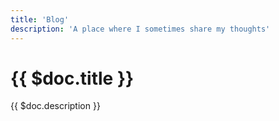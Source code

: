```yaml
---
title: 'Blog'
description: 'A place where I sometimes share my thoughts'
---
```


# {{ $doc.title }}

{{ $doc.description }}
